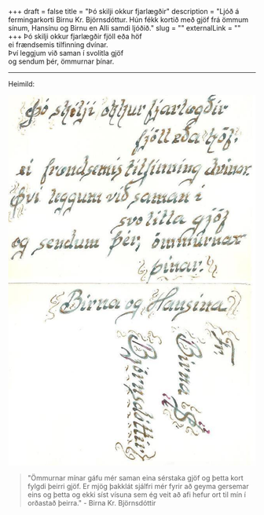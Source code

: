 +++
draft = false
title = "Þó skilji okkur fjarlægðir"
description = "Ljóð á fermingarkorti Birnu Kr. Björnsdóttur. Hún fékk kortið með gjöf frá ömmum sínum, Hansínu og Birnu en Alli samdi ljóðið."
slug = ""
externalLink = ""
+++
Þó skilji okkur fjarlægðir fjöll eða höf  
ei frændsemis tilfinning dvínar.  
Því leggjum við saman í svolitla gjöf  
og sendum þér, ömmurnar þínar.  
- - - -
Heimild:  

![Þó skilji okkur fjarlægðir](/images/to_skilji_okkur.jpg#center)

> "Ömmurnar mínar gáfu mér saman eina sérstaka gjöf og þetta kort fylgdi þeirri gjöf. Er mjög þakklát sjálfri mér fyrir að geyma gersemar eins og þetta og ekki síst vísuna sem ég veit að afi hefur ort til mín í orðastað þeirra." - Birna Kr. Björnsdóttir
